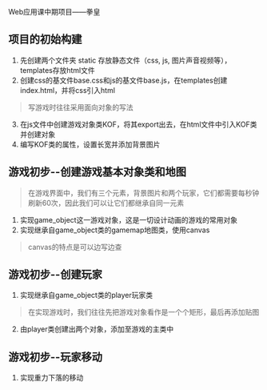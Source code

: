 Web应用课中期项目——拳皇

## 项目的初始构建
1. 先创建两个文件夹 static 存放静态文件（css, js, 图片声音视频等），templates存放html文件
2. 创建css的基文件base.css和js的基文件base.js，在templates创建index.html，并将css引入html
> 写游戏时往往采用面向对象的写法
3. 在js文件中创建游戏对象类KOF，将其export出去，在html文件中引入KOF类并创建对象
4. 编写KOF类的属性，设置长宽并添加背景图片

## 游戏初步--创建游戏基本对象类和地图
> 在游戏界面中，我们有三个元素，背景图片和两个玩家，它们都需要每秒钟刷新60次，因此我们可以让它们都继承自同一元素
1. 实现game_object这一游戏对象，这是一切设计动画的游戏的常用对象
2. 实现继承自game_object类的gamemap地图类，使用canvas
> canvas的特点是可以边写边查

## 游戏初步--创建玩家
1. 实现继承自game_object类的player玩家类
> 在实现游戏时，我们往往先把游戏对象看作是一个个矩形，最后再添加贴图
2. 由player类创建出两个对象，添加至游戏的主类中

## 游戏初步--玩家移动
1. 实现重力下落的移动